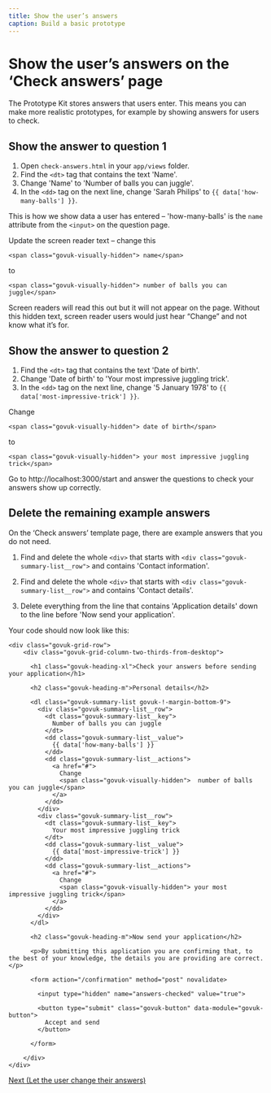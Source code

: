 ```yaml
---
title: Show the user’s answers
caption: Build a basic prototype
---
```

# Show the user’s answers on the ‘Check answers’ page

The Prototype Kit stores answers that users enter. This means you can make more realistic prototypes, for example by showing answers for users to check.

## Show the answer to question 1

1. Open `check-answers.html` in your `app/views` folder.
2. Find the `<dt>` tag that contains the text 'Name'.
3. Change 'Name' to 'Number of balls you can juggle'.
4. In the `<dd>` tag on the next line, change 'Sarah Philips' to `{{ data['how-many-balls'] }}`.

This is how we show data a user has entered – 'how-many-balls' is the `name` attribute from the `<input>` on the question page.

Update the screen reader text – change this
```
<span class="govuk-visually-hidden"> name</span>
```
to
```
<span class="govuk-visually-hidden"> number of balls you can juggle</span>
```

Screen readers will read this out but it will not appear on the page. Without this hidden text, screen reader users would just hear “Change” and not know what it’s for.

## Show the answer to question 2

1. Find the `<dt>` tag that contains the text 'Date of birth'.
2. Change 'Date of birth' to 'Your most impressive juggling trick'.
3. In the `<dd>` tag on the next line, change '5 January 1978' to `{{ data['most-impressive-trick'] }}`.

Change
```
<span class="govuk-visually-hidden"> date of birth</span>
```
to
```
<span class="govuk-visually-hidden"> your most impressive juggling trick</span>
```
Go to http://localhost:3000/start and answer the questions to check your answers show up correctly.

## Delete the remaining example answers

On the ‘Check answers’ template page, there are example answers that you do not need.

1. Find and delete the whole `<div>` that starts with `<div class="govuk-summary-list__row">` and contains 'Contact information'.

2. Find and delete the whole `<div>` that starts with `<div class="govuk-summary-list__row">` and contains 'Contact details'.

3. Delete everything from the line that contains 'Application details' down to the line before 'Now send your application'.


Your code should now look like this:

```
<div class="govuk-grid-row">
    <div class="govuk-grid-column-two-thirds-from-desktop">

      <h1 class="govuk-heading-xl">Check your answers before sending your application</h1>

      <h2 class="govuk-heading-m">Personal details</h2>

      <dl class="govuk-summary-list govuk-!-margin-bottom-9">
        <div class="govuk-summary-list__row">
          <dt class="govuk-summary-list__key">
            Number of balls you can juggle
          </dt>
          <dd class="govuk-summary-list__value">
            {{ data['how-many-balls'] }}
          </dd>
          <dd class="govuk-summary-list__actions">
            <a href="#">
              Change
              <span class="govuk-visually-hidden">  number of balls you can juggle</span>
            </a>
          </dd>
        </div>
        <div class="govuk-summary-list__row">
          <dt class="govuk-summary-list__key">
            Your most impressive juggling trick
          </dt>
          <dd class="govuk-summary-list__value">
            {{ data['most-impressive-trick'] }}
          </dd>
          <dd class="govuk-summary-list__actions">
            <a href="#">
              Change
              <span class="govuk-visually-hidden"> your most impressive juggling trick</span>
            </a>
          </dd>
        </div>
      </dl>

      <h2 class="govuk-heading-m">Now send your application</h2>

      <p>By submitting this application you are confirming that, to the best of your knowledge, the details you are providing are correct.</p>

      <form action="/confirmation" method="post" novalidate>

        <input type="hidden" name="answers-checked" value="true">

        <button type="submit" class="govuk-button" data-module="govuk-button">
          Accept and send
        </button>

      </form>

    </div>
</div>
```

[Next (Let the user change their answers)](let-user-change-answers)
